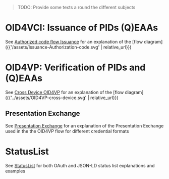 > TODO: Provide some texts a
> round the different subjects

# OID4VCI: Issuance of PIDs (Q)EAAs

See [Authorized code flow Issuance](./Issuance-Authorization-code.md) for an explanation of
the [flow diagram]({{'/assets/Issuance-Authorization-code.svg' | relative_url}})

# OID4VP: Verification of PIDs and (Q)EAAs

See [Cross Device OID4VP](./OID4VP-cross-device.md) for an explanation of
the [flow diagram]({{'../assets/OID4VP-cross-device.svg' | relative_url}})


## Presentation Exchange

See [Presentation Exchange](./PresentationExchange.md) for an explanation of the Presentation Exchange used in the the
OID4VP flow for different credential formats

# StatusList
See [StatusList](./StatusList.md) for both OAuth and JSON-LD status list explanations and examples
